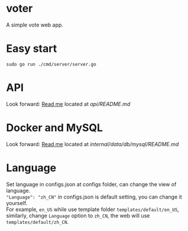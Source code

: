 # voter
A simple vote web app.

# Easy start
```
sudo go run ./cmd/server/server.go
```

# API
Look forward: [Read me](api/README.md) located at *api/README.md*

# Docker and MySQL
Look forward: [Read me](internal/data/db/mysql/README.md) located at *internal/data/db/mysql/README.md*

# Language
Set language in configs.json at configs folder, can change the view of language.  
`"Language": "zh_CN"` in configs.json is default setting, you can change it yourself.  
For example, `en_US` while use template folder `templates/default/en_US`, similarly, change `Language` option to `zh_CN`, the web will use `templates/default/zh_CN`.
